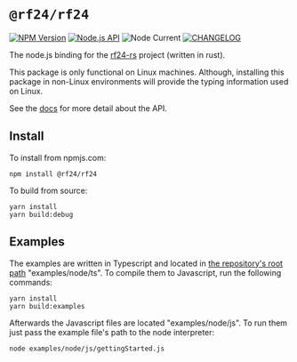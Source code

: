 # `@rf24/rf24`

[rtd-badge]: https://img.shields.io/readthedocs/rf24-rs
[docs]: https://rf24-rs.readthedocs.io/en/latest/node-api/
[rf24-rs]: https://github.com/nRF24/rf24-rs
[npm-badge]: https://img.shields.io/npm/v/%40rf24%2Frf24
[npm-link]: https://www.npmjs.com/package/@rf24/rf24
[node-version]: https://img.shields.io/node/v/%40rf24%2Frf24?color=blue
[changelog-badge]: https://img.shields.io/badge/keep_a_change_log-v1.1.0-ffec3d
[changelog-link]: https://rf24-rs.readthedocs.io/en/latest/rf24-node-changelog/

[![NPM Version][npm-badge]][npm-link]
[![Node.js API][rtd-badge]][docs]
![Node Current][node-version]
 [![CHANGELOG][changelog-badge]][changelog-link]

The node.js binding for the [rf24-rs] project (written in rust).

This package is only functional on Linux machines.
Although, installing this package in non-Linux environments will
provide the typing information used on Linux.

See the [docs] for more detail about the API.

## Install

To install from npmjs.com:

```text
npm install @rf24/rf24
```

To build from source:

```text
yarn install
yarn build:debug
```

## Examples

The examples are written in Typescript and located in [the repository's root path][rf24-rs] "examples/node/ts".
To compile them to Javascript, run the following commands:

```text
yarn install
yarn build:examples
```

Afterwards the Javascript files are located "examples/node/js".
To run them just pass the example file's path to the node interpreter:

```text
node examples/node/js/gettingStarted.js
```
